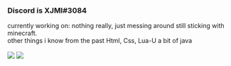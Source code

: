 ### Discord is XJMI#3084

currently working on: nothing really, just messing around still sticking with minecraft.
\
other things i know from the past Html, Css, Lua-U a bit of java
\
<br>
![ ](https://komarev.com/ghpvc/?username=XJMI&style=flat-square&color=blueviolet)
![](https://img.shields.io/discord/866021528344985641?color=%23008ec2&label=My%20Dsicord&style=flat-square)
</br>
<br>
<!--
**XJMI/XJMI** is a ✨ _special_ ✨ repository because its `README.md` (this file) appears on your GitHub profile.
